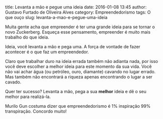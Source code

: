 title: Levanta a mão e pegue uma ideia
date: 2016-01-08 13:45
author: Gustavo Furtado de Oliveira Alves
category: Empreendedorismo
tags: O que ouço
slug: levanta-a-mao-e-pegue-uma-ideia

Muita gente acha que empreender é ter uma grande ideia para se tornar o
novo Zuckerberg. Esqueça esse pensamento, empreender é muito mais
trabalho do que ideia.

Ideia, você levanta a mão e pega uma. A força de vontade de fazer
acontecer é o que faz um empreendedor.

Claro que trabalhar duro na ideia errada também não adianta nada, por
isso você deve escolher a melhor ideia para este momento da sua vida.
Você não vai achar água (ou petróleo, ouro, diamante) cavando no lugar
errado. Mas também não encontrará a riqueza apenas encontrando o lugar a
ser cavado.

Quer ter sucesso? Levanta a mão, pega a sua **melhor** ideia e dê o seu
melhor para realizá-la.

Murilo Gun costuma dizer que empreendedorismo é 1% inspiração 99%
transpiração. Concordo muito!
